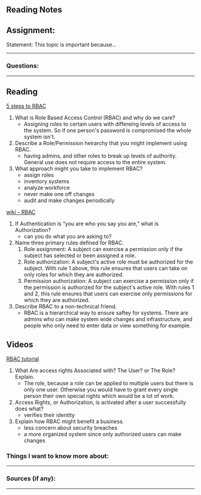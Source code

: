 ## Reading Notes
## Assignment:

Statement: This topic is important because...
___

### Questions:
___

## Reading

[5 steps to RBAC](https://www.csoonline.com/article/3060780/security/5-steps-to-simple-role-based-access-control.html)

1.  What is Role Based Access Control (RBAC) and why do we care?
	- Assigning roles to certain users with differeing levels of access to the system. So if one person's password is compromised the whole system isn't.
2.  Describe a Role/Permission heirarchy that you might implement using RBAC.
	- having admins, and other roles to break up levels of authority. General use does not require access to the entire system.
1.  What approach might you take to implement RBAC?
	- assign roles
	- inventory systems
	- analyze workforce
	- never make one off changes
	- audit and make changes periodically

[wiki - RBAC](https://en.wikipedia.org/wiki/Role-based_access_control)

1.  If Authentication is “you are who you say you are,” what is Authorization?
	- can you do what you are asking to?
2.  Name three primary rules defined for RBAC.
	1.  Role assignment: A subject can exercise a permission only if the subject has selected or been assigned a role.
	2.  Role authorization: A subject's active role must be authorized for the subject. With rule 1 above, this rule ensures that users can take on only roles for which they are authorized.
	3.  Permission authorization: A subject can exercise a permission only if the permission is authorized for the subject's active role. With rules 1 and 2, this rule ensures that users can exercise only permissions for which they are authorized.
3.  Describe RBAC to a non-technical friend.
	- RBAC is a hierarchical way to  ensure saftey for systems. There are admins who can make system wide changes and infrastructure, and people who only need to enter data or view something for example.

## Videos

[RBAC tutorial](https://www.youtube.com/watch?v=C4NP8Eon3cA)

1.  What Are access rights Associated with? The User? or The Role? Explain.
	 - The role, because a role can be applied to multiple users but there is only one user. Otherwise you would have to grant every single person their own special rights which would be a lot of work.
2.  Access Rights, or Authorization, is activated after a user successfully does what?
	- verifies their identity
1.  Explain how RBAC might benefit a business.
	- less concern about security breaches
	- a more organized system since only authorized users can make changes



### Things I want to know more about:
___


### Sources (if any):
___
